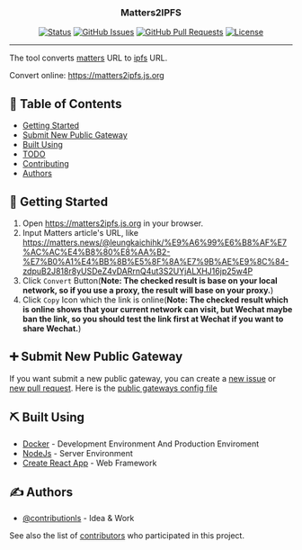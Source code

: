 <h3 align="center">Matters2IPFS</h3>

<div align="center">

[![Status](https://img.shields.io/badge/status-active-success.svg)]()
[![GitHub Issues](https://img.shields.io/github/issues/contributionls/matters2ipfs.svg)](https://github.com/contributionls/matters2ipfs/issues)
[![GitHub Pull Requests](https://img.shields.io/github/issues-pr/contributionls/matters2ipfs.svg)](https://github.com/contributionls/matters2ipfs/pulls)
[![License](https://img.shields.io/badge/license-MIT-blue.svg)](/LICENSE)

</div>

---

The tool converts [matters](https://matters.news) URL to [ipfs](https://ipfs.io/) URL.

Convert online: <https://matters2ipfs.js.org>

## 📝 Table of Contents

- [Getting Started](#getting_started)
- [Submit New Public Gateway](#submit)
- [Built Using](#built_using)
- [TODO](TODO.md)
- [Contributing](CONTRIBUTING.md)
- [Authors](#authors)

## 🏁 Getting Started <a name = "getting_started"></a>

1. Open <https://matters2ipfs.js.org> in your browser.
2. Input Matters article's URL, like <https://matters.news/@leungkaichihk/%E9%A6%99%E6%B8%AF%E7%AC%AC%E4%B8%80%E8%AA%B2-%E7%B0%A1%E4%BB%8B%E5%8F%8A%E7%9B%AE%E9%8C%84-zdpuB2J818r8yUSDeZ4vDARrnQ4ut3S2UYjALXHJ16jp25w4P>
3. Click `Convert` Button(**Note: The checked result is base on your local network, so if you use a proxy, the result will base on your proxy.**)
4. Click `Copy` Icon which the  link is online(**Note: The checked result which is online shows that your current network can visit, but Wechat maybe ban the link, so you should test the link first at Wechat if you want to share  Wechat.**)

## ➕ Submit New Public Gateway <a name = "submit"></a>

If you want submit a new public gateway, you can create a  [new issue](https://github.com/contributionls/matters2ipfs/issues/new) or [new pull request](https://github.com/contributionls/matters2ipfs/pulls). Here is the [public gateways config file](https://github.com/contributionls/matters2ipfs/blob/master/src/public-gateway.js)

## ⛏️ Built Using <a name = "built_using"></a>

- [Docker](https://www.docker.com/) - Development Environment And Production Enviroment
- [NodeJs](https://nodejs.org/en/) - Server Environment
- [Create React App](https://github.com/facebook/create-react-app) - Web Framework

## ✍️ Authors <a name = "authors"></a>

- [@contributionls](https://github.com/contributionls) - Idea & Work

See also the list of [contributors](https://github.com/contributionls/matters2ipfs/contributors) who participated in this project.
